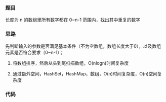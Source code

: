 ### 题目
长度为 n 的数组里所有数字都在 0~n-1 范围内，找出其中重复的数字
### 思路
先判断输入的参数是否满足基本条件（不为空数组，数组长度大于0），以及数组元素是否符合要求（0~n-1）；

1. 将数组排序，然后从头到尾扫描数组，O(nlogn)时间复杂度

2. 通过额外空间，HashSet，HashMap，数组，O(n)时间复杂度，O(n)空间复杂度

### 代码

